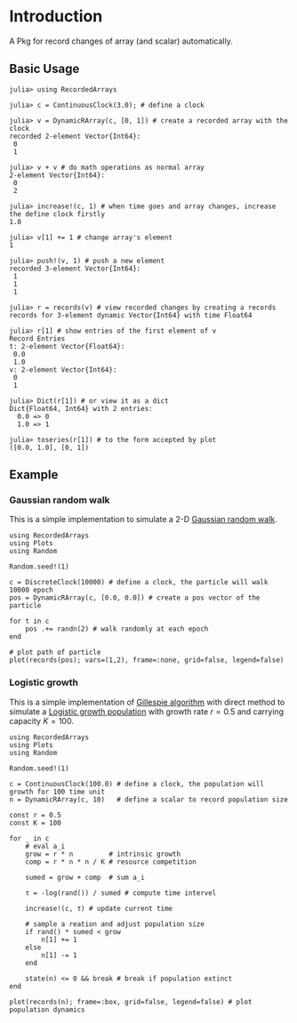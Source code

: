 # Introduction

A Pkg for record changes of array (and scalar) automatically.

## Basic Usage

```jldoctest
julia> using RecordedArrays

julia> c = ContinuousClock(3.0); # define a clock

julia> v = DynamicRArray(c, [0, 1]) # create a recorded array with the clock
recorded 2-element Vector{Int64}:
 0
 1

julia> v + v # do math operations as normal array
2-element Vector{Int64}:
 0
 2

julia> increase!(c, 1) # when time goes and array changes, increase the define clock firstly
1.0

julia> v[1] += 1 # change array's element
1

julia> push!(v, 1) # push a new element
recorded 3-element Vector{Int64}:
 1
 1
 1

julia> r = records(v) # view recorded changes by creating a records
records for 3-element dynamic Vector{Int64} with time Float64

julia> r[1] # show entries of the first element of v
Record Entries
t: 2-element Vector{Float64}:
 0.0
 1.0
v: 2-element Vector{Int64}:
 0
 1

julia> Dict(r[1]) # or view it as a dict
Dict{Float64, Int64} with 2 entries:
  0.0 => 0
  1.0 => 1

julia> toseries(r[1]) # to the form accepted by plot
([0.0, 1.0], [0, 1])
```

## Example

### Gaussian random walk

This is a simple implementation to simulate a 2-D
[Gaussian random walk](https://en.wikipedia.org/wiki/Random_walk).

```@example random_walk
using RecordedArrays
using Plots
using Random

Random.seed!(1)

c = DiscreteClock(10000) # define a clock, the particle will walk 10000 epoch
pos = DynamicRArray(c, [0.0, 0.0]) # create a pos vector of the particle

for t in c
    pos .+= randn(2) # walk randomly at each epoch
end

# plot path of particle
plot(records(pos); vars=(1,2), frame=:none, grid=false, legend=false)
```

### Logistic growth

This is a simple implementation of [Gillespie algorithm](https://en.wikipedia.org/wiki/Gillespie_algorithm)
with direct method to simulate a
[Logistic growth population](https://en.wikipedia.org/wiki/Logistic_function#In_ecology:_modeling_population_growth)
with growth rate $r=0.5$ and carrying capacity $K=100$.

```@example birth_death
using RecordedArrays
using Plots
using Random

Random.seed!(1)

c = ContinuousClock(100.0) # define a clock, the population will growth for 100 time unit
n = DynamicRArray(c, 10)   # define a scalar to record population size

const r = 0.5
const K = 100

for _ in c
    # eval a_i
    grow = r * n         # intrinsic growth
    comp = r * n * n / K # resource competition

    sumed = grow + comp  # sum a_i

    τ = -log(rand()) / sumed # compute time intervel

    increase!(c, τ) # update current time

    # sample a reation and adjust population size
    if rand() * sumed < grow
        n[1] += 1
    else
        n[1] -= 1
    end

    state(n) <= 0 && break # break if population extinct
end

plot(records(n); frame=:box, grid=false, legend=false) # plot population dynamics
```

